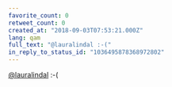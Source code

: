```yaml
---
favorite_count: 0
retweet_count: 0
created_at: "2018-09-03T07:53:21.000Z"
lang: qam
full_text: "@lauralindal :-("
in_reply_to_status_id: "1036495878368972802"
---
```


[@lauralindal](https://twitter.com/lauralindal) :-(
